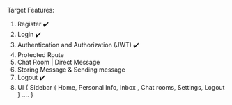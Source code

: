 Target Features:

1. Register ✔️
2. Login ✔️
3. Authentication and Authorization (JWT) ✔️
4. Protected Route
5. Chat Room | Direct Message
6. Storing Message & Sending message 
7. Logout ✔️
8. UI {
    Sidebar { Home, Personal Info, Inbox , Chat rooms, Settings, Logout }
    ....
}